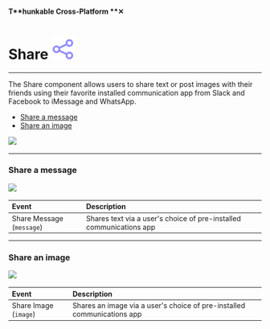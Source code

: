 #### T**hunkable Cross-Platform **✕

# Share ![](/assets/iOSviewIconSharing.png)

---

The Share component allows users to share text or post images with their friends using their favorite installed communication app from Slack and Facebook to iMessage and WhatsApp.

* [Share a message](#share-a-message)
* [Share an image](#share-an-image)



![](/assets/share-component-✕-fig-1.png)



---

### Share a message

![](/assets/share-component-✕-fig-2.png)

| Event | Description |
| :--- | :--- |
| Share Message \(`message`\) | Shares text via a user's choice of pre-installed communications app |

---

### Share an image

![](/assets/share-component-✕-fig-3.png)

| Event | Description |
| :--- | :--- |
| Share Image \(`image`\) | Shares an image via a user's choice of pre-installed communications app |



